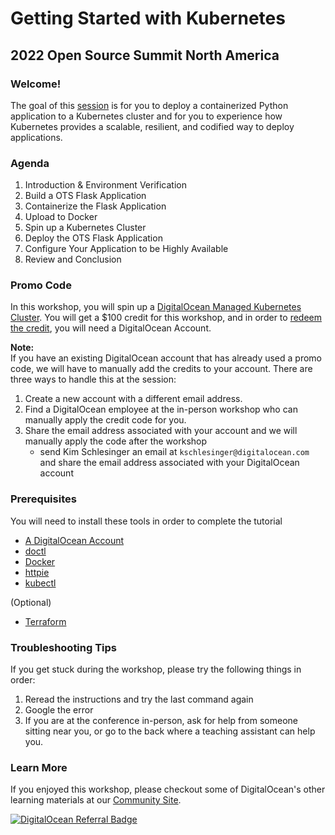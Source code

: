 # Getting Started with Kubernetes 
## 2022 Open Source Summit North America
### Welcome! 

The goal of this [session](https://sched.co/11Nje) is for you to deploy a containerized Python application to a Kubernetes cluster and for you to experience how Kubernetes provides a scalable, resilient, and codified way to deploy applications.

### Agenda
1. Introduction & Environment Verification
1. Build a OTS Flask Application 
1. Containerize the Flask Application 
1. Upload to Docker 
1. Spin up a Kubernetes Cluster 
1. Deploy the OTS Flask Application 
1. Configure Your Application to be Highly Available 
1. Review and Conclusion

### Promo Code 
In this workshop, you will spin up a [DigitalOcean Managed Kubernetes Cluster](https://www.digitalocean.com/products/kubernetes). You will get a $100 credit for this workshop, and in order to [redeem the credit](https://docs.digitalocean.com/products/billing/promo-codes/), you will need a DigitalOcean Account. 

**Note:**  
If you have an existing DigitalOcean account that has already used a promo code, we will have to manually add the credits to your account. There are three ways to handle this at the session: 

1. Create a new account with a different email address.
1. Find a DigitalOcean employee at the in-person workshop who can manually apply the credit code for you.
1. Share the email address associated with your account and we will manually apply the code after the workshop
    - send Kim Schlesinger an email at `kschlesinger@digitalocean.com` and share the email address associated with your DigitalOcean account


### Prerequisites
You will need to install these tools in order to complete the tutorial 

- [A DigitalOcean Account](https://cloud.digitalocean.com/registrations/new)
- [doctl](https://docs.digitalocean.com/reference/doctl/how-to/install/)
- [Docker](https://docs.docker.com/get-docker/)
- [httpie](https://httpie.io/docs/cli/installation)
- [kubectl](https://kubernetes.io/docs/tasks/tools/)

(Optional)
- [Terraform](https://learn.hashicorp.com/tutorials/terraform/install-cli#install-terraform) 


### Troubleshooting Tips 
If you get stuck during the workshop, please try the following things in order: 

1. Reread the instructions and try the last command again
1. Google the error
1. If you are at the conference in-person, ask for help from someone sitting near you, or go to the back where a teaching assistant can help you. 

### Learn More
If you enjoyed this workshop, please checkout some of DigitalOcean's other learning materials at our [Community Site](https://www.digitalocean.com/community). 


[![DigitalOcean Referral Badge](https://web-platforms.sfo2.digitaloceanspaces.com/WWW/Badge%203.svg)](https://www.digitalocean.com/?refcode=0396fb078dbc&utm_campaign=Referral_Invite&utm_medium=Referral_Program&utm_source=badge)